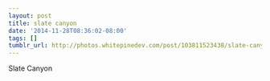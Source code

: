 ```yaml
---
layout: post
title: slate canyon
date: '2014-11-28T08:36:02-08:00'
tags: []
tumblr_url: http://photos.whitepinedev.com/post/103811523438/slate-canyon
---
```

Slate Canyon
